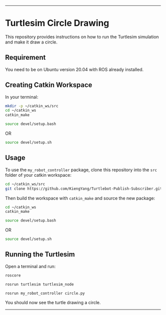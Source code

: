 
---

# Turtlesim Circle Drawing

This repository provides instructions on how to run the Turtlesim simulation and make it draw a circle.

## Requirement

You need to be on Ubuntu version 20.04 with ROS already installed.

## Creating Catkin Workspace

In your terminal:

```bash
mkdir -p ~/catkin_ws/src
cd ~/catkin_ws
catkin_make
```

```bash
source devel/setup.bash
```

OR

```bash
source devel/setup.sh
```

## Usage

To use the `my_robot_controller` package, clone this repository into the `src` folder of your catkin workspace:

```bash
cd ~/catkin_ws/src
git clone https://github.com/KiengYang/Turtlebot-Publish-Subscriber.git
```

Then build the workspace with `catkin_make` and source the new package:

```bash
cd ~/catkin_ws
catkin_make
```

```bash
source devel/setup.bash
```

OR

```bash
source devel/setup.sh
```

## Running the Turtlesim

Open a terminal and run:

```bash
roscore
```

```bash
rosrun turtlesim turtlesim_node
```

```bash
rosrun my_robot_controller circle.py
```

You should now see the turtle drawing a circle.

---

